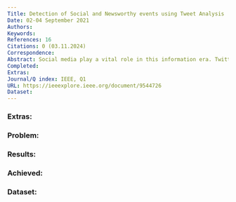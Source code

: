 ```yaml
---
Title: Detection of Social and Newsworthy events using Tweet Analysis
Date: 02-04 September 2021
Authors: 
Keywords: 
References: 16
Citations: 0 (03.11.2024)
Correspondence: 
Abstract: Social media play a vital role in this information era. Twitter is one of the important microblogging platform where people can share information known to them. Often these tweets are about local events. News agencies report on local events, but the time taken for an agency to analyse, investigate and report on the event can be substantial. Twitter users share their views and information about a particular event by posting tweets. These tweets can be used to identify whether the event occurred or not. Event detection from twitter data has gained importance nowadays. Our proposed system analyses tweets from a given geographical region to determine if an event occurred. The system then report the most descriptive tweet associated with an event occurred in that particular region. By the proposed system, it would be a quick way to alert people about an event occurring in their locality. In this, we split data into clusters based on location, identifies the tweet which exceeds the threshold, and then group the tweets based on similarity. The clustering models DBSCAN and HDBSCAN are employed to eliminate noise from the data and cluster similar tweets. Our system converts each tweet into a vector and normalise using TF-IDF technique. Finally, tweets which are similar on the same event will be analysed and collected. People can be notified of local events occurring before news outlets can report them when it is implemented in real time. The application varies on the type of event detected using our system. The News stations can also be intimated about the event so that they can explore further.
Completed: 
Extras: 
Journal/Q index: IEEE, Q1
URL: https://ieeexplore.ieee.org/document/9544726
Dataset:
---
```



### Extras: 
### Problem: 
### Results: 
### Achieved: 
### Dataset:


